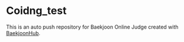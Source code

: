 # Coidng_test
This is an auto push repository for Baekjoon Online Judge created with [BaekjoonHub](https://github.com/BaekjoonHub/BaekjoonHub).
